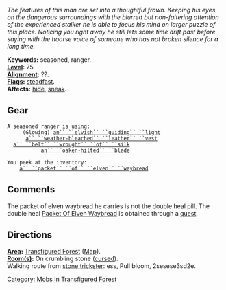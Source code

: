 *The features of this man are set into a thoughtful frown. Keeping his
eyes on the dangerous surroundings with the blurred but non-faltering
attention of the experienced stalker he is able to focus his mind on
larger puzzle of this place. Noticing you right away he still lets some
time drift past before saying with the hoarse voice of someone who has
not broken silence for a long time.*

**Keywords:** seasoned, ranger.  
**[Level](Level "wikilink"):** 75.  
**[Alignment](Alignment "wikilink"):** ??.  
**[Flags](:Category:_Mob_Types "wikilink"):**
[steadfast](Sentinel_Mobs "wikilink").  
**Affects:** [hide](Hide "wikilink"), [sneak](Sneak "wikilink").  

## Gear

`A seasoned ranger is using:`  
<used as light>`     (Glowing) `[`an`` ``elvish`` ``guiding`` ``light`](Elvish_Guiding_Light "wikilink")  
<worn on feet>`      `[`a`` ``weather-bleached`` ``leather`` ``vest`](Weather-Bleached_Leather_Vest "wikilink")  
<worn about waist>`  `[`a`` ``belt`` ``wrought`` ``of`` ``silk`](Belt_Wrought_Of_Silk "wikilink")  
<wielded>`           `[`an`` ``oaken-hilted`` ``blade`](Oaken-Hilted_Blade "wikilink")

`You peek at the inventory:`  
`    `[`a`` ``packet`` ``of`` ``elven`` ``waybread`](Packet_Of_Elven_Waybread_(food) "wikilink")

## Comments

The packet of elven waybread he carries is not the double heal pill. The
double heal [Packet Of Elven
Waybread](Packet_Of_Elven_Waybread "wikilink") is obtained through a
[quest](Packet_Of_Elven_Waybread_Quest "wikilink").

## Directions

**[Area](:Category:_Areas "wikilink"):** [Transfigured
Forest](:Category:_Transfigured_Forest "wikilink")
([Map](Transfigured_Forest_Map "wikilink")).  
**[Room(s)](:Category:_Rooms "wikilink"):** On crumbling stone
([cursed](Cursed_Rooms "wikilink")).  
Walking route from [stone trickster](Stone_Trickster "wikilink"): ess,
Pull bloom, 2sesese3sd2e.

[Category: Mobs In Transfigured
Forest](Category:_Mobs_In_Transfigured_Forest "wikilink")
